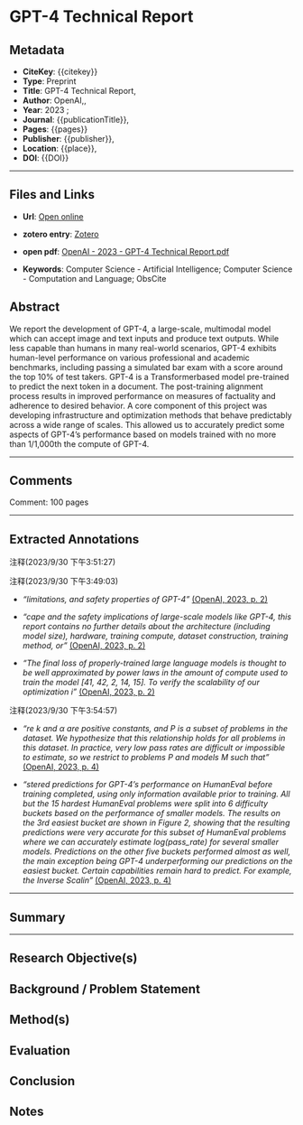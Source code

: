 # GPT-4 Technical Report

## Metadata
- **CiteKey**: {{citekey}}
 - **Type**: Preprint
 - **Title**: GPT-4 Technical Report, 
 - **Author**: OpenAI,, 
 - **Year**: 2023 ;
- **Journal**: {{publicationTitle}}, 
- **Pages**: {{pages}}
- **Publisher**: {{publisher}},
- **Location**: {{place}},
- **DOI**: {{DOI}}
------


## Files and Links
- **Url**: [Open online](http://arxiv.org/abs/2303.08774)
- **zotero entry**: [Zotero](zotero://select/library/items/HBXY5IN2)
- **open pdf**: [OpenAI - 2023 - GPT-4 Technical Report.pdf](zotero://open-pdf/library/items/TJ3Z5A7Y)

- **Keywords**: Computer Science - Artificial Intelligence; Computer Science - Computation and Language; ObsCite

## Abstract
We report the development of GPT-4, a large-scale, multimodal model which can accept image and text inputs and produce text outputs. While less capable than humans in many real-world scenarios, GPT-4 exhibits human-level performance on various professional and academic benchmarks, including passing a simulated bar exam with a score around the top 10% of test takers. GPT-4 is a Transformerbased model pre-trained to predict the next token in a document. The post-training alignment process results in improved performance on measures of factuality and adherence to desired behavior. A core component of this project was developing infrastructure and optimization methods that behave predictably across a wide range of scales. This allowed us to accurately predict some aspects of GPT-4’s performance based on models trained with no more than 1/1,000th the compute of GPT-4.

----

## Comments
Comment: 100 pages


----

## Extracted Annotations

注释(2023/9/30 下午3:51:27)

注释(2023/9/30 下午3:49:03)

- *“limitations, and safety properties of GPT-4”* [(OpenAI, 2023, p. 2)](zotero://open-pdf/library/items/TJ3Z5A7Y?page=2&annotation=J2JSFQXZ) 

- *“cape and the safety implications of large-scale models like GPT-4, this report contains no further details about the architecture (including model size), hardware, training compute, dataset construction, training method, or”* [(OpenAI, 2023, p. 2)](zotero://open-pdf/library/items/TJ3Z5A7Y?page=2&annotation=EYN6RWT5) 

- *“The final loss of properly-trained large language models is thought to be well approximated by power laws in the amount of compute used to train the model [41, 42, 2, 14, 15]. To verify the scalability of our optimization i”* [(OpenAI, 2023, p. 2)](zotero://open-pdf/library/items/TJ3Z5A7Y?page=2&annotation=8UZZ6LAP) 

注释(2023/9/30 下午3:54:57)

- *“re k and α are positive constants, and P is a subset of problems in the dataset. We hypothesize that this relationship holds for all problems in this dataset. In practice, very low pass rates are difficult or impossible to estimate, so we restrict to problems P and models M such that”* [(OpenAI, 2023, p. 4)](zotero://open-pdf/library/items/TJ3Z5A7Y?page=4&annotation=WTN9NDMM) 

- *“stered predictions for GPT-4’s performance on HumanEval before training completed, using only information available prior to training. All but the 15 hardest HumanEval problems were split into 6 difficulty buckets based on the performance of smaller models. The results on the 3rd easiest bucket are shown in Figure 2, showing that the resulting predictions were very accurate for this subset of HumanEval problems where we can accurately estimate log(pass_rate) for several smaller models. Predictions on the other five buckets performed almost as well, the main exception being GPT-4 underperforming our predictions on the easiest bucket. Certain capabilities remain hard to predict. For example, the Inverse Scalin”* [(OpenAI, 2023, p. 4)](zotero://open-pdf/library/items/TJ3Z5A7Y?page=4&annotation=ZQW9AVF9) 



****



## Summary
****
  
## Research Objective(s)


## Background / Problem Statement


## Method(s)


## Evaluation


## Conclusion


## Notes
